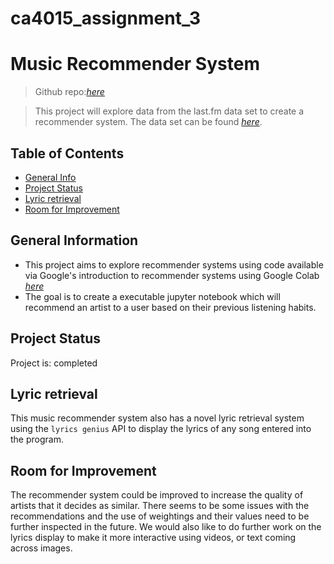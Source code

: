 # ca4015_assignment_3
# Music Recommender System
>Github repo:[_here_](https://github.com/dockreg/ca4015_assignment_3)

> This project will explore data from the last.fm data set to create a recommender system. The data set can be found [_here_](https://grouplens.org/datasets/hetrec-2011/). 

## Table of Contents
* [General Info](#general-information)
* [Project Status](#project-status)
* [Lyric retrieval](#lyric-retrieval)
* [Room for Improvement](#room-for-improvement)



## General Information
- This project aims to explore recommender systems using code available via Google's introduction to recommender systems using Google Colab [_here_](https://colab.research.google.com/github/google/eng-edu/blob/main/ml/recommendation-systems/recommendation-systems.ipynb?utm_source=ss-recommendation-systems&utm_campaign=colab-external&utm_medium=referral&utm_content=recommendation-systems#scrollTo=eSfW6SwIo4tk)
- The goal is to create a executable jupyter notebook which will recommend an artist to a user based on their previous listening habits.

## Project Status
Project is: completed

## Lyric retrieval
This music recommender system also has a novel lyric retrieval system using the ```lyrics genius``` API to display the lyrics of any song entered into the program.

## Room for Improvement
The recommender system could be improved to increase the quality of artists that it decides as similar. There seems to be some issues with the recommendations and the use of weightings and their values need to be further inspected in the future. We would also like to do further work on the lyrics display to make it more interactive using videos, or text coming across images.


